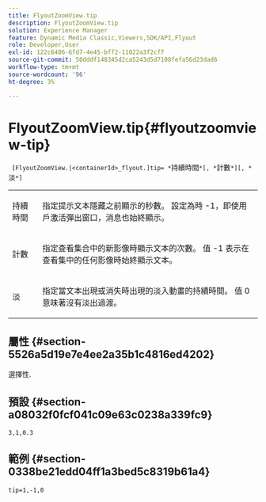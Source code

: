```yaml
---
title: FlyoutZoomView.tip
description: FlyoutZoomView.tip
solution: Experience Manager
feature: Dynamic Media Classic,Viewers,SDK/API,Flyout
role: Developer,User
exl-id: 122c6406-6fd7-4e45-bff2-11022a3f2cf7
source-git-commit: 50dddf148345d2ca5243d5d7108fefa56d23dad6
workflow-type: tm+mt
source-wordcount: '96'
ht-degree: 3%

---
```


# FlyoutZoomView.tip{#flyoutzoomview-tip}

` [FlyoutZoomView.|<containerId>_flyout.]tip= *`持續時間`*[, *`計數`*][, *`淡`*]`

<table id="table_3BA079B51B644219BB8E2A68A13A8D90"> 
 <tbody> 
  <tr> 
   <td colname="col1"> <p> <span class="codeph"> <span class="varname"> 持續時間</span> </span> </p> </td> 
   <td colname="col2"> <p>指定提示文本隱藏之前顯示的秒數。 設定為時 <span class="codeph"> -1</span>，即使用戶激活彈出窗口，消息也始終顯示。 </p> </td> 
  </tr> 
  <tr> 
   <td colname="col1"> <p> <span class="codeph"> <span class="varname"> 計數</span> </span> </p> </td> 
   <td colname="col2"> <p>指定查看集合中的新影像時顯示文本的次數。 值 <span class="codeph"> -1</span> 表示在查看集中的任何影像時始終顯示文本。 </p> </td> 
  </tr> 
  <tr> 
   <td colname="col1"> <p> <span class="codeph"> <span class="varname"> 淡</span> </span> </p> </td> 
   <td colname="col2"> <p>指定當文本出現或消失時出現的淡入動畫的持續時間。 值 <span class="codeph"> 0</span> 意味著沒有淡出過渡。 </p> </td> 
  </tr> 
 </tbody> 
</table>

## 屬性 {#section-5526a5d19e7e4ee2a35b1c4816ed4202}

選擇性.

## 預設 {#section-a08032f0fcf041c09e63c0238a339fc9}

`3,1,0.3`

## 範例 {#section-0338be21edd04ff1a3bed5c8319b61a4}

`tip=1,-1,0`
